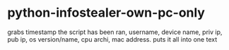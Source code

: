 # python-infostealer-own-pc-only
grabs timestamp the script has been ran, username, device name, priv ip, pub ip, os version/name, cpu archi, mac address. puts it all into one text
